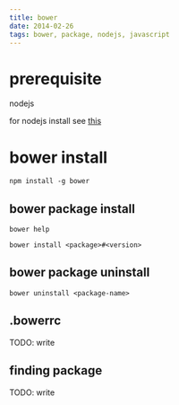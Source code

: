 ```yaml
---
title: bower
date: 2014-02-26
tags: bower, package, nodejs, javascript
---
```


# prerequisite

nodejs

for nodejs install see [this](http://moreta.github.io/2013/11/28/nvm-nodejs/)

# bower install

`npm install -g bower`


## bower package install

`bower help`

`bower install <package>#<version>`

## bower package uninstall

`bower uninstall <package-name>`

## .bowerrc

TODO: write

## finding package

TODO: write

